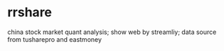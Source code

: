 # rrshare
china stock market quant analysis;
show web by streamliy;
data source from tusharepro and eastmoney

